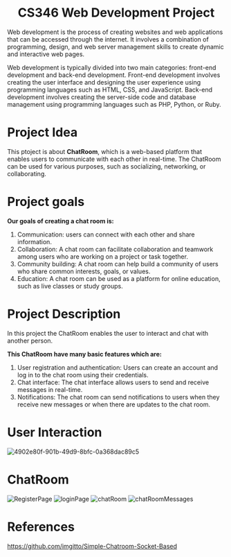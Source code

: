<h1 align="center"> CS346 Web Development Project </h1>

Web development is the process of creating websites and web applications that can be accessed through the internet. It involves a combination of programming, design, and web server management skills to create dynamic and interactive web pages. 

Web development is typically divided into two main categories: front-end development and back-end development. Front-end development involves creating the user interface and designing the user experience using programming languages such as HTML, CSS, and JavaScript. Back-end development involves creating the server-side code and database management using programming languages such as PHP, Python, or Ruby.

# Project Idea
This ptoject is about <b>ChatRoom</b>, which is a web-based platform that enables users to communicate with each other in real-time.
The ChatRoom can be used for various purposes, such as socializing, networking, or collaborating.

# Project goals

<b>Our goals of creating a chat room is:</b> 
1. Communication: users can connect with each other and share information.
2. Collaboration: A chat room can facilitate collaboration and teamwork among users who are working on a project or task together.
3. Community building: A chat room can help build a community of users who share common interests, goals, or values.
5. Education: A chat room can be used as a platform for online education, such as live classes or study groups.

# Project Description

In this project the ChatRoom enables the user to interact and chat with another person.

<b> This ChatRoom have many basic features which are:</b>
1. User registration and authentication: Users can create an account and log in to the chat room using their credentials.
2. Chat interface: The chat interface allows users to send and receive messages in real-time. 
3. Notifications: The chat room can send notifications to users when they receive new messages or when there are updates to the chat room.

# User Interaction

![4902e80f-901b-49d9-8bfc-0a368dac89c5](https://github.com/noof450/WebProject/assets/95547167/c99052ff-c786-4b09-8c79-577e6380dff6)



# ChatRoom
![RegisterPage](https://github.com/noof450/WebProject/assets/95547167/e6ab1b8e-c7c9-4324-bbc5-81bf9b437e6f)
![loginPage](https://github.com/noof450/WebProject/assets/95547167/4e5e24e5-34c6-4df1-9788-3a4abf8f79c1)
![chatRoom](https://github.com/noof450/WebProject/assets/95547167/2a3b1ea3-4f5a-4914-b03f-3615b5e683c1)
![chatRoomMessages](https://github.com/noof450/WebProject/assets/95547167/397500ea-c118-4f82-98ad-cdd9fbe1bd82)

# References
https://github.com/imgitto/Simple-Chatroom-Socket-Based 




